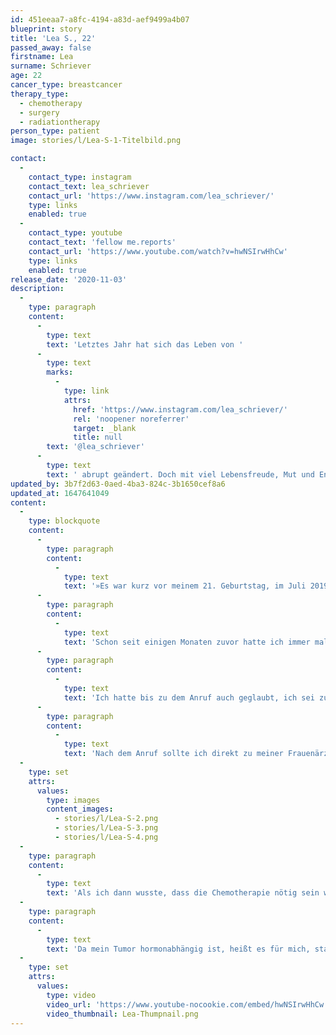```yaml
---
id: 451eeaa7-a8fc-4194-a83d-aef9499a4b07
blueprint: story
title: 'Lea S., 22'
passed_away: false
firstname: Lea
surname: Schriever
age: 22
cancer_type: breastcancer
therapy_type:
  - chemotherapy
  - surgery
  - radiationtherapy
person_type: patient
image: stories/l/Lea-S-1-Titelbild.png

contact:
  -
    contact_type: instagram
    contact_text: lea_schriever
    contact_url: 'https://www.instagram.com/lea_schriever/'
    type: links
    enabled: true
  -
    contact_type: youtube
    contact_text: 'fellow me.reports'
    contact_url: 'https://www.youtube.com/watch?v=hwNSIrwHhCw'
    type: links
    enabled: true
release_date: '2020-11-03'
description:
  -
    type: paragraph
    content:
      -
        type: text
        text: 'Letztes Jahr hat sich das Leben von '
      -
        type: text
        marks:
          -
            type: link
            attrs:
              href: 'https://www.instagram.com/lea_schriever/'
              rel: 'noopener noreferrer'
              target: _blank
              title: null
        text: '@lea_schriever'
      -
        type: text
        text: ' abrupt geändert. Doch mit viel Lebensfreude, Mut und Enthusiasmus stellte sie sich ihrer Krebstherapie. Heute macht Lea ihre Ausbildung zur Krankenpflegerin weiter, lernt fleißig und stellt sich ihrem »Chemobrain«.'
updated_by: 3b7f2d63-0aed-4ba3-824c-3b1650cef8a6
updated_at: 1647641049
content:
  -
    type: blockquote
    content:
      -
        type: paragraph
        content:
          -
            type: text
            text: '»Es war kurz vor meinem 21. Geburtstag, im Juli 2019. Ich hatte gerade Urlaub und habe das Leben genossen – bis dann der Anruf mit dem Ergebnis der Biopsie kam: ›Leider muss ich Ihnen sagen, dass es nicht gut aussieht.‹ Da war er: Der Satz, der mir den Boden unter den Füßen wegriss und mich in ein tiefes Loch fallen ließ.'
      -
        type: paragraph
        content:
          -
            type: text
            text: 'Schon seit einigen Monaten zuvor hatte ich immer mal wieder Schmerzen auf der betroffenen Seite und habe dann irgendwann beim Duschen zufällig den Knoten gespürt. Ich hatte gehofft, dass er von alleine verschwindet. Tat er nicht. Also bin ich einige Wochen später zu meiner Frauenärztin, die mir zwar sagte, es sei bestimmt ein gutartiges Fibroadenom, mich aber zum Glück trotzdem zur Mammografie und Biopsie überwiesen hat. Den Termin dafür wollte man mir nur widerwillig geben – denn ich sei doch viel zu jung für Brustkrebs – bekam dann aber doch einen fünf Wochen später.'
      -
        type: paragraph
        content:
          -
            type: text
            text: 'Ich hatte bis zu dem Anruf auch geglaubt, ich sei zu jung für Brustkrebs und war fest davon überzeugt, dass da nichts sei.'
      -
        type: paragraph
        content:
          -
            type: text
            text: 'Nach dem Anruf sollte ich direkt zu meiner Frauenärztin, die mir dann Nummern von Brustzentren gegeben hat. Die Zeit bis zu dem ersten Termin in der Klinik war für mich mit die schlimmste. Diese Ungewissheit. Werde ich eine Chemo machen müssen, wie lang wird das dauern, kann ich meine Ausbildung weitermachen, oder werde ich sogar sterben?'
  -
    type: set
    attrs:
      values:
        type: images
        content_images:
          - stories/l/Lea-S-2.png
          - stories/l/Lea-S-3.png
          - stories/l/Lea-S-4.png
  -
    type: paragraph
    content:
      -
        type: text
        text: 'Als ich dann wusste, dass die Chemotherapie nötig sein wird, ging alles ganz schnell: die Hormonspritzen zur Kryokonservierung, die Port-OP, die Kryokonservierung selbst, die erste Chemotherapie. Es folgten 15 weitere Chemos, die brusterhaltende Operation – da ich keine Genmutation hatte – und die 24 Bestrahlungen. Bei der Operation wurden in dem Gewebe leider immer noch Krebszellen und eine weitere Krebsvorstufe gefunden. – Also keine pathologische Komplettremission.'
  -
    type: paragraph
    content:
      -
        type: text
        text: 'Da mein Tumor hormonabhängig ist, heißt es für mich, statt zwei bis fünf Jahre nun zehn Jahre Antihormontherapie und das mit stärkeren Medikamenten als geplant. Sie erschwert meinen Alltag noch oft mit Hitzewallungen und Gelenkschmerzen. Aber das werde ich auch noch schaffen und vom hartnäckigen Chemohirn werde ich mich auch nicht unterkriegen lassen 😄💪🏻.«'
  -
    type: set
    attrs:
      values:
        type: video
        video_url: 'https://www.youtube-nocookie.com/embed/hwNSIrwHhCw'
        video_thumbnail: Lea-Thumpnail.png
---
```

